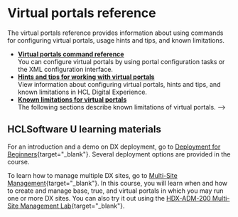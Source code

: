 # Virtual portals reference

The virtual portals reference provides information about using commands for configuring virtual portals, usage hints and tips, and known limitations.


-   **[Virtual portals command reference](../vp_reference/vp_command_ref/index.md)**  
You can configure virtual portals by using portal configuration tasks or the XML configuration interface.
-   **[Hints and tips for working with virtual portals](../vp_reference/advpref_hint.md)**  
View information about configuring virtual portals, hints and tips, and known limitations in HCL Digital Experience.
-   **[Known limitations for virtual portals](../vp_reference/vp_limitations/advpref_limits.md)**  
The following sections describe known limitations of virtual portals. -->

## HCLSoftware U learning materials

For an introduction and a demo on DX deployment, go to [Deployment for Beginners](https://hclsoftwareu.hcltechsw.com/component/axs/?view=sso_config&id=3&forward=https%3A%2F%2Fhclsoftwareu.hcltechsw.com%2Fcourses%2Flesson%2F%3Fid%3D1479){target="_blank"}. Several deployment options are provided in the course.

To learn how to manage multiple DX sites, go to [Multi-Site Management](https://hclsoftwareu.hcltechsw.com/component/axs/?view=sso_config&id=3&forward=https%3A%2F%2Fhclsoftwareu.hcltechsw.com%2Fcourses%2Flesson%2F%3Fid%3D3086){target="_blank"}. In this course, you will learn when and how to create and manage base, true, and virtual portals in which you may run one or more DX sites. You can also try it out using the [HDX-ADM-200 Multi-Site Management Lab](https://hclsoftwareu.hcltechsw.com/images/Lc4sMQCcN5uxXmL13gSlsxClNTU3Mjc3NTc4MTc2/DS_Academy/DX/Administrator/HDX-ADM-200_Multi-Site_Management_Lab.pdf){target="_blank"}.
